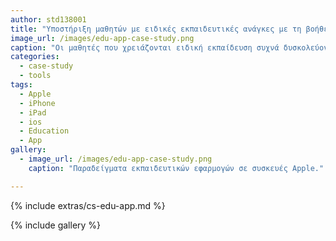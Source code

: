```yaml
---
author: std138001
title: "Υποστήριξη μαθητών με ειδικές εκπαιδευτικές ανάγκες με τη βοήθεια συσκευών iOS"
image_url: /images/edu-app-case-study.png
caption: "Οι μαθητές που χρειάζονται ειδική εκπαίδευση συχνά δυσκολεύονται στο να αναπτύξουν γνωστικές ικανότητες και κατ’ επέκταση να αποκτήσουν νέα γνώση. Μέσα από την ανάπτυξη ειδικά διαμορφωμένων εφαρμογών για συσκευές iOS, η εκπαίδευση τους, μπορεί να γίνει πιο διασκεδαστική και παράλληλα δημιουργική."
categories:
  - case-study
  - tools
tags:
  - Apple
  - iPhone
  - iPad
  - ios
  - Education
  - App
gallery:
  - image_url: /images/edu-app-case-study.png
    caption: "Παραδείγματα εκπαιδευτικών εφαρμογών σε συσκευές Apple."

---
```


{% include extras/cs-edu-app.md %}

{% include gallery %}

